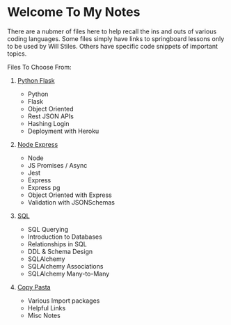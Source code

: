 # Welcome To My Notes

There are a nubmer of files here to help recall the ins and outs of various coding languages. Some files simply have links to springboard lessons only to be used by Will Stiles. Others have specific code snippets of important topics.

Files To Choose From:
1. [Python Flask][1]
    * Python
    * Flask
    * Object Oriented
    * Rest JSON APIs
    * Hashing Login
    * Deployment with Heroku
2. [Node Express](./BackEnd/node_express)
    * Node
    * JS Promises / Async
    * Jest
    * Express
    * Express pg
    * Object Oriented with Express
    * Validation with JSONSchemas
3. [SQL](./BackEnd/sql)
    * SQL Querying
    * Introduction to Databases
    * Relationships in SQL
    * DDL & Schema Design
    * SQLAlchemy
    * SQLAlchemy Associations
    * SQLAlchemy Many-to-Many
4. [Copy Pasta](./copy_pasta)
    * Various Import packages
    * Helpful Links
    * Misc Notes


    [1]: ./BackEnd/python_flask.md
